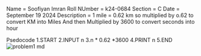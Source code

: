 Name = Soofiyan Imran
Roll NUmber = k24-0684
Section = C
Date = September 19 2024
Description = 1 mile = 0.62 km so multiplied by o.62 to convert KM into Miles And then Multiplied by 3600 to convert seconds into hour 

Psedocode
1.START
2.INPUT n
3.n * 0.62 *3600
4.PRINT n 
5.END
![problem1 md](https://github.com/user-attachments/assets/39552e9d-096e-4db9-92f1-9de4f654d906)
